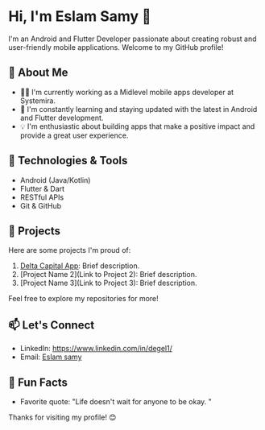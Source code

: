 # Hi, I'm Eslam Samy 👋

I'm an Android and Flutter Developer passionate about creating robust and user-friendly mobile applications. Welcome to my GitHub profile!

## 🚀 About Me

- 👨‍💻 I'm currently working as a Midlevel mobile apps developer at Systemira.
- 🌱 I'm constantly learning and staying updated with the latest in Android and Flutter development.
- 💡 I'm enthusiastic about building apps that make a positive impact and provide a great user experience.

## 🔧 Technologies & Tools

- Android (Java/Kotlin)
- Flutter & Dart
- RESTful APIs
- Git & GitHub


## 🌟 Projects

Here are some projects I'm proud of:

1. [Delta Capital App](https://play.google.com/store/apps/details?id=com.corptia.marinaCapital): Brief description.
2. [Project Name 2](Link to Project 2): Brief description.
3. [Project Name 3](Link to Project 3): Brief description.

Feel free to explore my repositories for more!

## 📫 Let's Connect

- LinkedIn: https://www.linkedin.com/in/degel1/
- Email: [Eslam samy](mailto:Esamy8088@gmail.com)

## 🎉 Fun Facts

- Favorite quote: "Life doesn't wait for anyone to be okay. "

Thanks for visiting my profile! 😊
